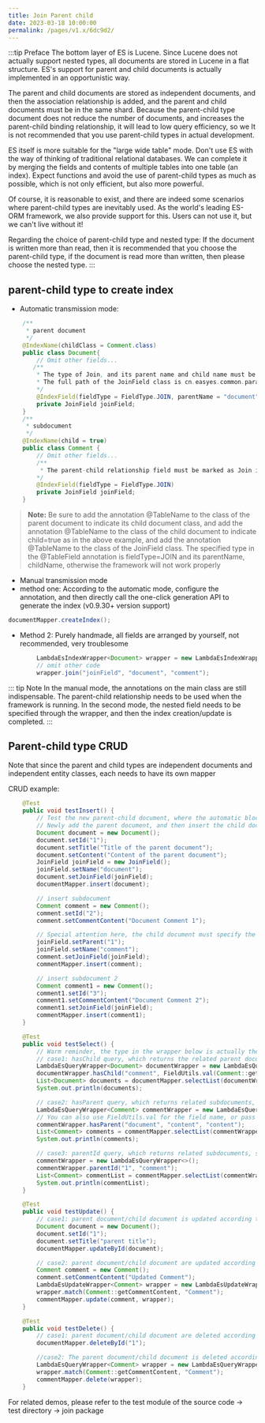 ```yaml
---
title: Join Parent child
date: 2023-03-18 10:00:00
permalink: /pages/v1.x/6dc9d2/
---
```

:::tip Preface
The bottom layer of ES is Lucene. Since Lucene does not actually support nested types, all documents are stored in Lucene in a flat structure. ES's support for parent and child documents is actually implemented in an opportunistic way.

The parent and child documents are stored as independent documents, and then the association relationship is added, and the parent and child documents must be in the same shard. Because the parent-child type document does not reduce the number of documents, and increases the parent-child binding relationship, it will lead to low query efficiency, so we It is not recommended that you use parent-child types in actual development.

ES itself is more suitable for the "large wide table" mode. Don't use ES with the way of thinking of traditional relational databases. We can complete it by merging the fields and contents of multiple tables into one table (an index). Expect functions and avoid the use of parent-child types as much as possible, which is not only efficient, but also more powerful.

Of course, it is reasonable to exist, and there are indeed some scenarios where parent-child types are inevitably used. As the world's leading ES-ORM framework, we also provide support for this. Users can not use it, but we can't live without it!

Regarding the choice of parent-child type and nested type: If the document is written more than read, then it is recommended that you choose the parent-child type, if the document is read more than written, then please choose the nested type.
:::

## parent-child type to create index

- Automatic transmission mode:
````java
    /**
     * parent document
     */
    @IndexName(childClass = Comment.class)
    public class Document{
        // Omit other fields...
       /**
        * The type of Join, and its parent name and child name must be indicated in the entity class of the parent document and child document through annotations. The JoinField class framework here is built-in, and there is no need to repeat the wheel
        * The full path of the JoinField class is cn.easyes.common.params.JoinField. If you have to build your own wheels and support it, you need to specify joinFieldClass=the wheel you built in the @TableField annotation
        */
        @IndexField(fieldType = FieldType.JOIN, parentName = "document", childName = "comment")
        private JoinField joinField;
    }
    /**
     * subdocument
     */
    @IndexName(child = true)
    public class Comment {
        // Omit other fields...
        /**
         * The parent-child relationship field must be marked as Join in the entity class of the parent document and child document through annotations, and the parent-child relationship in the child document can be omitted
        */
        @IndexField(fieldType = FieldType.JOIN)
        private JoinField joinField;
    }
````
> **Note:** Be sure to add the annotation @TableName to the class of the parent document to indicate its child document class, and add the annotation @TableName to the class of the child document to indicate child=true as in the above example, and add the annotation @TableName to the class of the JoinField class. The specified type in the @TableField annotation is fieldType=JOIN and its parentName, childName, otherwise the framework will not work properly

- Manual transmission mode
- method one:
  According to the automatic mode, configure the annotation, and then directly call the one-click generation API to generate the index (v0.9.30+ version support)

````java
documentMapper.createIndex();
````
- Method 2:
  Purely handmade, all fields are arranged by yourself, not recommended, very troublesome
````java
        LambdaEsIndexWrapper<Document> wrapper = new LambdaEsIndexWrapper<>();
        // omit other code
        wrapper.join("joinField", "document", "comment");
````

::: tip Note
In the manual mode, the annotations on the main class are still indispensable. The parent-child relationship needs to be used when the framework is running. In the second mode, the nested field needs to be specified through the wrapper, and then the index creation/update is completed.
:::

## Parent-child type CRUD

Note that since the parent and child types are independent documents and independent entity classes, each needs to have its own mapper

CRUD example:
````java
    @Test
    public void testInsert() {
        // Test the new parent-child document, where the automatic block mode is turned on, and the parent-child type index has been automatically processed
        // Newly add the parent document, and then insert the child document
        Document document = new Document();
        document.setId("1");
        document.setTitle("Title of the parent document");
        document.setContent("Content of the parent document");
        JoinField joinField = new JoinField();
        joinField.setName("document");
        document.setJoinField(joinField);
        documentMapper.insert(document);

        // insert subdocument
        Comment comment = new Comment();
        comment.setId("2");
        comment.setCommentContent("Document Comment 1");

        // Special attention here, the child document must specify the id of its parent document, otherwise the parent document cannot be found, don't blame me for not reminding me
        joinField.setParent("1");
        joinField.setName("comment");
        comment.setJoinField(joinField);
        commentMapper.insert(comment);

        // insert subdocument 2
        Comment comment1 = new Comment();
        comment1.setId("3");
        comment1.setCommentContent("Document Comment 2");
        comment1.setJoinField(joinField);
        commentMapper.insert(comment1);
    }

    @Test
    public void testSelect() {
        // Warm reminder, the type in the wrapper below is actually the parentName and childName specified in the JoinField field annotation @TableField, which is consistent with the native syntax
        // case1: hasChild query, which returns the related parent document, so the query uses the parent document entity and its mapper
        LambdaEsQueryWrapper<Document> documentWrapper = new LambdaEsQueryWrapper<>();
        documentWrapper.hasChild("comment", FieldUtils.val(Comment::getCommentContent), "comment");
        List<Document> documents = documentMapper.selectList(documentWrapper);
        System.out.println(documents);

        // case2: hasParent query, which returns related subdocuments, so the query uses subdocument entities and their mappers
        LambdaEsQueryWrapper<Comment> commentWrapper = new LambdaEsQueryWrapper<>();
        // You can also use FieldUtils.val for the field name, or pass in a string directly
        commentWrapper.hasParent("document", "content", "content");
        List<Comment> comments = commentMapper.selectList(commentWrapper);
        System.out.println(comments);

        // case3: parentId query, which returns related subdocuments, similar to case2, so the query uses subdocument entities and their mappers
        commentWrapper = new LambdaEsQueryWrapper<>();
        commentWrapper.parentId("1", "comment");
        List<Comment> commentList = commentMapper.selectList(commentWrapper);
        System.out.println(commentList);
    }

    @Test
    public void testUpdate() {
        // case1: parent document/child document is updated according to their respective id
        Document document = new Document();
        document.setId("1");
        document.setTitle("parent title");
        documentMapper.updateById(document);

        // case2: parent document/child document are updated according to their respective conditions
        Comment comment = new Comment();
        comment.setCommentContent("Updated Comment");
        LambdaEsUpdateWrapper<Comment> wrapper = new LambdaEsUpdateWrapper<>();
        wrapper.match(Comment::getCommentContent, "Comment");
        commentMapper.update(comment, wrapper);
    }

    @Test
    public void testDelete() {
        // case1: parent document/child document are deleted according to their respective ids
        documentMapper.deleteById("1");

        //case2: The parent document/child document is deleted according to their respective conditions
        LambdaEsQueryWrapper<Comment> wrapper = new LambdaEsQueryWrapper<>();
        wrapper.match(Comment::getCommentContent, "Comment");
        commentMapper.delete(wrapper);
    }
````
For related demos, please refer to the test module of the source code -> test directory -> join package